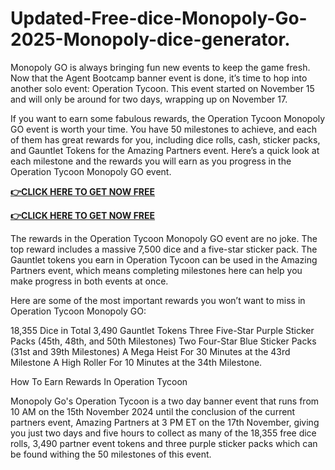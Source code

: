 # Updated-Free-dice-Monopoly-Go-2025-Monopoly-dice-generator.
Monopoly GO is always bringing fun new events to keep the game fresh. Now that the Agent Bootcamp banner event is done, it’s time to hop into another solo event: Operation Tycoon. This event started on November 15 and will only be around for two days, wrapping up on November 17.

If you want to earn some fabulous rewards, the Operation Tycoon Monopoly GO event is worth your time. You have 50 milestones to achieve, and each of them has great rewards for you, including dice rolls, cash, sticker packs, and Gauntlet Tokens for the Amazing Partners event. Here’s a quick look at each milestone and the rewards you will earn as you progress in the Operation Tycoon Monopoly GO event.​



**[👉CLICK HERE TO GET NOW FREE](https://link.gettrendd.com/monopoly)**

**[👉CLICK HERE TO GET NOW FREE](https://link.gettrendd.com/monopoly)**



The rewards in the Operation Tycoon Monopoly GO event are no joke. The top reward includes a massive 7,500 dice and a five-star sticker pack. The Gauntlet tokens you earn in Operation Tycoon can be used in the Amazing Partners event, which means completing milestones here can help you make progress in both events at once.

Here are some of the most important rewards you won’t want to miss in Operation Tycoon Monopoly GO:

18,355 Dice in Total
3,490 Gauntlet Tokens
Three Five-Star Purple Sticker Packs (45th, 48th, and 50th Milestones)
Two Four-Star Blue Sticker Packs (31st and 39th Milestones)
A Mega Heist For 30 Minutes at the 43rd Milestone
A High Roller For 10 Minutes at the 34th Milestone.


How To Earn Rewards In Operation Tycoon

Monopoly Go's Operation Tycoon is a two day banner event that runs from 10 AM on the 15th November 2024 until the conclusion of the current partners event, Amazing Partners at 3 PM ET on the 17th November, giving you just two days and five hours to collect as many of the 18,355 free dice rolls, 3,490 partner event tokens and three purple sticker packs which can be found withing the 50 milestones of this event.​​​
